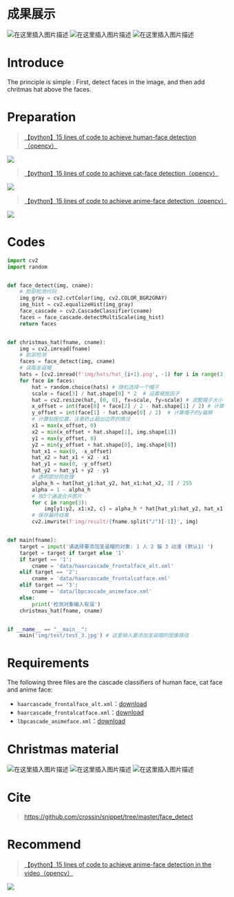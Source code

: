 # 成果展示
![在这里插入图片描述](https://img-blog.csdnimg.cn/20201230003223916.jpg?x-oss-process=image/watermark,type_ZmFuZ3poZW5naGVpdGk,shadow_10,text_aHR0cHM6Ly9ibG9nLmNzZG4ubmV0L3FxXzQyOTUxNTYw,size_16,color_FFFFFF,t_70#pic_center)
![在这里插入图片描述](https://img-blog.csdnimg.cn/20201230003221839.jpg?x-oss-process=image/watermark,type_ZmFuZ3poZW5naGVpdGk,shadow_10,text_aHR0cHM6Ly9ibG9nLmNzZG4ubmV0L3FxXzQyOTUxNTYw,size_16,color_FFFFFF,t_70#pic_center)
![在这里插入图片描述](https://img-blog.csdnimg.cn/20201230003234780.jpg?x-oss-process=image/watermark,type_ZmFuZ3poZW5naGVpdGk,shadow_10,text_aHR0cHM6Ly9ibG9nLmNzZG4ubmV0L3FxXzQyOTUxNTYw,size_16,color_FFFFFF,t_70#pic_center)

# Introduce
The principle is simple : First, detect faces in the image, and then add chritmas hat above the faces.

# Preparation
> [【python】15 lines of code to achieve human-face detection（opencv）](https://blog.csdn.net/qq_42951560/article/details/111694348)

![](https://img-blog.csdnimg.cn/20201228094823894.jpg#pic_center)
> [【python】15 lines of code to achieve cat-face detection（opencv）](https://blog.csdn.net/qq_42951560/article/details/111831532)

![](https://img-blog.csdnimg.cn/20201228102022683.jpg#pic_center)
> [【python】15 lines of code to achieve anime-face detection（opencv）](https://blog.csdn.net/qq_42951560/article/details/111831797)

![](https://img-blog.csdnimg.cn/20201228103025477.jpg#pic_center)

# Codes
```python
import cv2
import random


def face_detect(img, cname):
    # 脸部检测代码
    img_gray = cv2.cvtColor(img, cv2.COLOR_BGR2GRAY)
    img_hist = cv2.equalizeHist(img_gray)
    face_cascade = cv2.CascadeClassifier(cname)
    faces = face_cascade.detectMultiScale(img_hist)
    return faces


def christmas_hat(fname, cname):
    img = cv2.imread(fname)
    # 脸部检测
    faces = face_detect(img, cname)
    # 读取圣诞帽
    hats = [cv2.imread(f'img/hats/hat_{i+1}.png', -1) for i in range(3)]
    for face in faces:
        hat = random.choice(hats) # 随机选择一个帽子
        scale = face[3] / hat.shape[0] * 2  # 设置缩放因子
        hat = cv2.resize(hat, (0, 0), fx=scale, fy=scale) # 调整帽子大小
        x_offset = int(face[0] + face[2] / 2 - hat.shape[1] / 2) # 计算帽子的x偏移
        y_offset = int(face[1] - hat.shape[0] / 2)  # 计算帽子的y偏移
        # 计算贴图位置，注意防止超出边界的情况
        x1 = max(x_offset, 0)
        x2 = min(x_offset + hat.shape[1], img.shape[1])
        y1 = max(y_offset, 0)
        y2 = min(y_offset + hat.shape[0], img.shape[0])
        hat_x1 = max(0, -x_offset)
        hat_x2 = hat_x1 + x2 - x1
        hat_y1 = max(0, -y_offset)
        hat_y2 = hat_y1 + y2 - y1
        # 透明部分的处理
        alpha_h = hat[hat_y1:hat_y2, hat_x1:hat_x2, 3] / 255
        alpha = 1 - alpha_h
        # 按3个通道合并图片
        for c in range(3):
            img[y1:y2, x1:x2, c] = alpha_h * hat[hat_y1:hat_y2, hat_x1:hat_x2, c] + alpha * img[y1:y2, x1:x2, c]
        # 保存最终结果
        cv2.imwrite(f'img/result/{fname.split("/")[-1]}', img) 


def main(fname):
    target = input('请选择要添加圣诞帽的对象: 1 人 2 猫 3 动漫 (默认1) ')
    target = target if target else '1'
    if target == '1':
        cname = 'data/haarcascade_frontalface_alt.xml'
    elif target == '2':
        cname = 'data/haarcascade_frontalcatface.xml'
    elif target == '3':
        cname = 'data/lbpcascade_animeface.xml'
    else:
        print('检测对象输入有误')
    christmas_hat(fname, cname)


if __name__ == "__main__":
    main('img/test/test_3.jpg') # 这里输入要添加圣诞帽的图像路径
```
# Requirements
The following three files are the cascade classifiers of human face, cat face and anime face:
- `haarcascade_frontalface_alt.xml`：[download](https://cdn.jsdelivr.net/gh/XavierJiezou/opecv-face-detect@master/data/haarcascades/human/haarcascade_frontalface_alt.xml)
- `haarcascade_frontalcatface.xml`：[download](https://cdn.jsdelivr.net/gh/XavierJiezou/opecv-face-detect@master/data/haarcascades/cat/haarcascade_frontalcatface.xml)
- `lbpcascade_animeface.xml`：[download](https://cdn.jsdelivr.net/gh/XavierJiezou/opecv-face-detect@master/data/lbpcascades/anime/lbpcascade_animeface.xml)
# Christmas material
![在这里插入图片描述](https://img-blog.csdnimg.cn/2020123000442237.png?x-oss-process=image/watermark,type_ZmFuZ3poZW5naGVpdGk,shadow_10,text_aHR0cHM6Ly9ibG9nLmNzZG4ubmV0L3FxXzQyOTUxNTYw,size_16,color_FFFFFF,t_70#pic_center)
![在这里插入图片描述](https://img-blog.csdnimg.cn/20201230004422101.png?x-oss-process=image/watermark,type_ZmFuZ3poZW5naGVpdGk,shadow_10,text_aHR0cHM6Ly9ibG9nLmNzZG4ubmV0L3FxXzQyOTUxNTYw,size_16,color_FFFFFF,t_70#pic_center)
![在这里插入图片描述](https://img-blog.csdnimg.cn/20201230004423774.png?x-oss-process=image/watermark,type_ZmFuZ3poZW5naGVpdGk,shadow_10,text_aHR0cHM6Ly9ibG9nLmNzZG4ubmV0L3FxXzQyOTUxNTYw,size_16,color_FFFFFF,t_70#pic_center)
# Cite
> https://github.com/crossin/snippet/tree/master/face_detect

# Recommend
> [【python】15 lines of code to achieve anime-face detection in the video（opencv）](https://blog.csdn.net/qq_42951560/article/details/111870163)

![](https://img-blog.csdnimg.cn/20201228165341951.gif#pic_center)